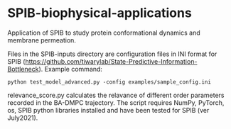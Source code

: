 # SPIB-biophysical-applications
Application of SPIB to study protein conformational dynamics and membrane permeation.

Files in the SPIB-inputs directory are configuration files in INI format for SPIB (https://github.com/tiwarylab/State-Predictive-Information-Bottleneck). Example command: 
```
python test_model_advanced.py -config examples/sample_config.ini
```

relevance_score.py calculates the relavance of different order parameters recorded in the BA-DMPC trajectory. The script requires NumPy, PyTorch, os, SPIB python libraries installed and have been tested for SPIB (ver July2021).
